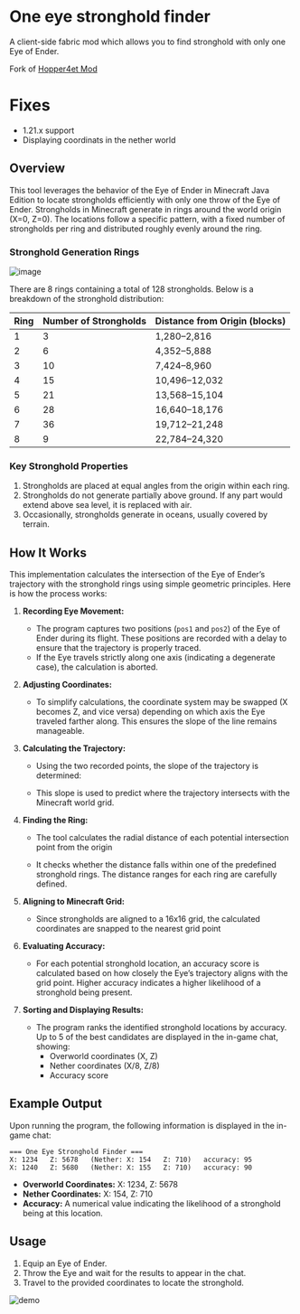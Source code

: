 # One eye stronghold finder
A client-side fabric mod which allows you to find stronghold with only one Eye of Ender.

Fork of [Hopper4et Mod](https://github.com/Hopper4et/one-eye-stronghold-finder)

# Fixes
- 1.21.x support
- Displaying coordinats in the nether world


## Overview

This tool leverages the behavior of the Eye of Ender in Minecraft Java Edition to locate strongholds efficiently with only one throw of the Eye of Ender. Strongholds in Minecraft generate in rings around the world origin (X=0, Z=0). The locations follow a specific pattern, with a fixed number of strongholds per ring and distributed roughly evenly around the ring.

### Stronghold Generation Rings

![image](https://github.com/user-attachments/assets/01dbf039-3e2d-4ddf-8d5c-4140c4823df8)


There are 8 rings containing a total of 128 strongholds. Below is a breakdown of the stronghold distribution:

| Ring | Number of Strongholds | Distance from Origin (blocks) |
| ---- | --------------------- | ----------------------------- |
| 1    | 3                     | 1,280–2,816                   |
| 2    | 6                     | 4,352–5,888                   |
| 3    | 10                    | 7,424–8,960                   |
| 4    | 15                    | 10,496–12,032                 |
| 5    | 21                    | 13,568–15,104                 |
| 6    | 28                    | 16,640–18,176                 |
| 7    | 36                    | 19,712–21,248                 |
| 8    | 9                     | 22,784–24,320                 |

### Key Stronghold Properties

1. Strongholds are placed at equal angles from the origin within each ring.
2. Strongholds do not generate partially above ground. If any part would extend above sea level, it is replaced with air.
3. Occasionally, strongholds generate in oceans, usually covered by terrain.

## How It Works

This implementation calculates the intersection of the Eye of Ender’s trajectory with the stronghold rings using simple geometric principles. Here is how the process works:

1. **Recording Eye Movement:**

   - The program captures two positions (`pos1` and `pos2`) of the Eye of Ender during its flight. These positions are recorded with a delay to ensure that the trajectory is properly traced.
   - If the Eye travels strictly along one axis (indicating a degenerate case), the calculation is aborted.

2. **Adjusting Coordinates:**

   - To simplify calculations, the coordinate system may be swapped (X becomes Z, and vice versa) depending on which axis the Eye traveled farther along. This ensures the slope of the line remains manageable.

3. **Calculating the Trajectory:**

   - Using the two recorded points, the slope of the trajectory is determined:



   - This slope is used to predict where the trajectory intersects with the Minecraft world grid.

4. **Finding the Ring:**

   - The tool calculates the radial distance of each potential intersection point from the origin
     
   - It checks whether the distance falls within one of the predefined stronghold rings. The distance ranges for each ring are carefully defined.

5. **Aligning to Minecraft Grid:**

   - Since strongholds are aligned to a 16x16 grid, the calculated coordinates are snapped to the nearest grid point

6. **Evaluating Accuracy:**

   - For each potential stronghold location, an accuracy score is calculated based on how closely the Eye’s trajectory aligns with the grid point. Higher accuracy indicates a higher likelihood of a stronghold being present.

7. **Sorting and Displaying Results:**

   - The program ranks the identified stronghold locations by accuracy. Up to 5 of the best candidates are displayed in the in-game chat, showing:
     - Overworld coordinates (X, Z)
     - Nether coordinates (X/8, Z/8)
     - Accuracy score

## Example Output

Upon running the program, the following information is displayed in the in-game chat:

```
=== One Eye Stronghold Finder ===
X: 1234   Z: 5678   (Nether: X: 154   Z: 710)   accuracy: 95
X: 1240   Z: 5680   (Nether: X: 155   Z: 710)   accuracy: 90
```

- **Overworld Coordinates:** X: 1234, Z: 5678
- **Nether Coordinates:** X: 154, Z: 710
- **Accuracy:** A numerical value indicating the likelihood of a stronghold being at this location.

## Usage

1. Equip an Eye of Ender.
2. Throw the Eye and wait for the results to appear in the chat.
3. Travel to the provided coordinates to locate the stronghold.
   
![demo](https://github.com/user-attachments/assets/1e0b2afb-9917-4131-83bc-c7aefae849a4)

